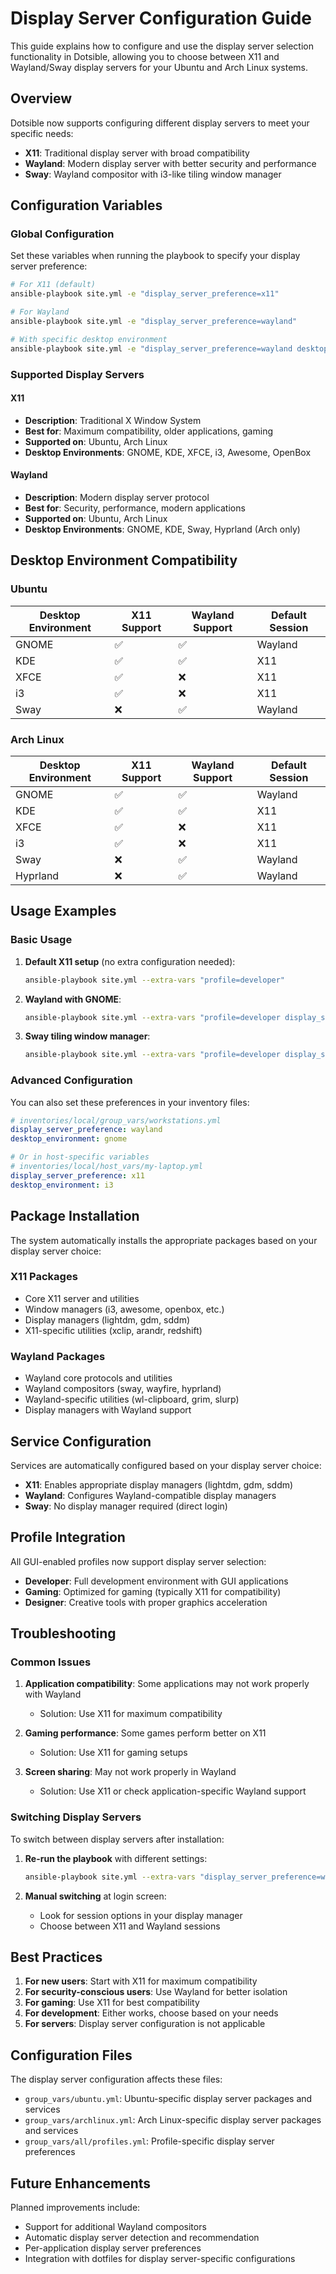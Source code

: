 # Display Server Configuration Guide

This guide explains how to configure and use the display server selection functionality in Dotsible, allowing you to choose between X11 and Wayland/Sway display servers for your Ubuntu and Arch Linux systems.

## Overview

Dotsible now supports configuring different display servers to meet your specific needs:

- **X11**: Traditional display server with broad compatibility
- **Wayland**: Modern display server with better security and performance
- **Sway**: Wayland compositor with i3-like tiling window manager

## Configuration Variables

### Global Configuration

Set these variables when running the playbook to specify your display server preference:

```bash
# For X11 (default)
ansible-playbook site.yml -e "display_server_preference=x11"

# For Wayland
ansible-playbook site.yml -e "display_server_preference=wayland"

# With specific desktop environment
ansible-playbook site.yml -e "display_server_preference=wayland desktop_environment=gnome"
```

### Supported Display Servers

#### X11
- **Description**: Traditional X Window System
- **Best for**: Maximum compatibility, older applications, gaming
- **Supported on**: Ubuntu, Arch Linux
- **Desktop Environments**: GNOME, KDE, XFCE, i3, Awesome, OpenBox

#### Wayland
- **Description**: Modern display server protocol
- **Best for**: Security, performance, modern applications
- **Supported on**: Ubuntu, Arch Linux
- **Desktop Environments**: GNOME, KDE, Sway, Hyprland (Arch only)

## Desktop Environment Compatibility

### Ubuntu

| Desktop Environment | X11 Support | Wayland Support | Default Session |
|-------------------|-------------|-----------------|----------------|
| GNOME             | ✅          | ✅              | Wayland        |
| KDE               | ✅          | ✅              | X11            |
| XFCE              | ✅          | ❌              | X11            |
| i3                | ✅          | ❌              | X11            |
| Sway              | ❌          | ✅              | Wayland        |

### Arch Linux

| Desktop Environment | X11 Support | Wayland Support | Default Session |
|-------------------|-------------|-----------------|----------------|
| GNOME             | ✅          | ✅              | Wayland        |
| KDE               | ✅          | ✅              | X11            |
| XFCE              | ✅          | ❌              | X11            |
| i3                | ✅          | ❌              | X11            |
| Sway              | ❌          | ✅              | Wayland        |
| Hyprland          | ❌          | ✅              | Wayland        |

## Usage Examples

### Basic Usage

1. **Default X11 setup** (no extra configuration needed):
   ```bash
   ansible-playbook site.yml --extra-vars "profile=developer"
   ```

2. **Wayland with GNOME**:
   ```bash
   ansible-playbook site.yml --extra-vars "profile=developer display_server_preference=wayland desktop_environment=gnome"
   ```

3. **Sway tiling window manager**:
   ```bash
   ansible-playbook site.yml --extra-vars "profile=developer display_server_preference=wayland desktop_environment=sway"
   ```

### Advanced Configuration

You can also set these preferences in your inventory files:

```yaml
# inventories/local/group_vars/workstations.yml
display_server_preference: wayland
desktop_environment: gnome

# Or in host-specific variables
# inventories/local/host_vars/my-laptop.yml
display_server_preference: x11
desktop_environment: i3
```

## Package Installation

The system automatically installs the appropriate packages based on your display server choice:

### X11 Packages
- Core X11 server and utilities
- Window managers (i3, awesome, openbox, etc.)
- Display managers (lightdm, gdm, sddm)
- X11-specific utilities (xclip, arandr, redshift)

### Wayland Packages
- Wayland core protocols and utilities
- Wayland compositors (sway, wayfire, hyprland)
- Wayland-specific utilities (wl-clipboard, grim, slurp)
- Display managers with Wayland support

## Service Configuration

Services are automatically configured based on your display server choice:

- **X11**: Enables appropriate display managers (lightdm, gdm, sddm)
- **Wayland**: Configures Wayland-compatible display managers
- **Sway**: No display manager required (direct login)

## Profile Integration

All GUI-enabled profiles now support display server selection:

- **Developer**: Full development environment with GUI applications
- **Gaming**: Optimized for gaming (typically X11 for compatibility)
- **Designer**: Creative tools with proper graphics acceleration

## Troubleshooting

### Common Issues

1. **Application compatibility**: Some applications may not work properly with Wayland
   - Solution: Use X11 for maximum compatibility

2. **Gaming performance**: Some games perform better on X11
   - Solution: Use X11 for gaming setups

3. **Screen sharing**: May not work properly in Wayland
   - Solution: Use X11 or check application-specific Wayland support

### Switching Display Servers

To switch between display servers after installation:

1. **Re-run the playbook** with different settings:
   ```bash
   ansible-playbook site.yml --extra-vars "display_server_preference=wayland"
   ```

2. **Manual switching** at login screen:
   - Look for session options in your display manager
   - Choose between X11 and Wayland sessions

## Best Practices

1. **For new users**: Start with X11 for maximum compatibility
2. **For security-conscious users**: Use Wayland for better isolation
3. **For gaming**: Use X11 for best compatibility
4. **For development**: Either works, choose based on your needs
5. **For servers**: Display server configuration is not applicable

## Configuration Files

The display server configuration affects these files:

- `group_vars/ubuntu.yml`: Ubuntu-specific display server packages and services
- `group_vars/archlinux.yml`: Arch Linux-specific display server packages and services
- `group_vars/all/profiles.yml`: Profile-specific display server preferences

## Future Enhancements

Planned improvements include:

- Support for additional Wayland compositors
- Automatic display server detection and recommendation
- Per-application display server preferences
- Integration with dotfiles for display server-specific configurations
